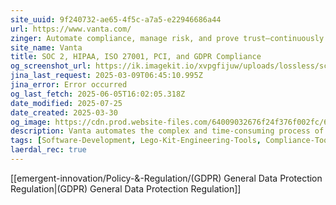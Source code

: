 ```yaml
---
site_uuid: 9f240732-ae65-4f5c-a7a5-e22946686a44
url: https://www.vanta.com/
zinger: Automate compliance, manage risk, and prove trust—continuously
site_name: Vanta
title: SOC 2, HIPAA, ISO 27001, PCI, and GDPR Compliance
og_screenshot_url: https://ik.imagekit.io/xvpgfijuw/uploads/lossless/screenshots/20250605_Vanta_og_screenshot.jpeg
jina_last_request: 2025-03-09T06:45:10.995Z
jina_error: Error occurred
og_last_fetch: 2025-06-05T16:02:05.318Z
date_modified: 2025-07-25
date_created: 2025-03-30
og_image: https://cdn.prod.website-files.com/64009032676f24f376f002fc/6696ff4592cb51e995abef60_Homepage.png
description: Vanta automates the complex and time-consuming process of SOC 2, HIPAA, ISO 27001, PCI, and GDPR compliance certification. Automate your security monitoring in weeks instead of months.
tags: [Software-Development, Lego-Kit-Engineering-Tools, Compliance-Tools, Compliance-AI, Check-It-Out]
laerdal_rec: true
---
```


[[emergent-innovation/Policy-&-Regulation/(GDPR) General Data Protection Regulation|(GDPR) General Data Protection Regulation]]

